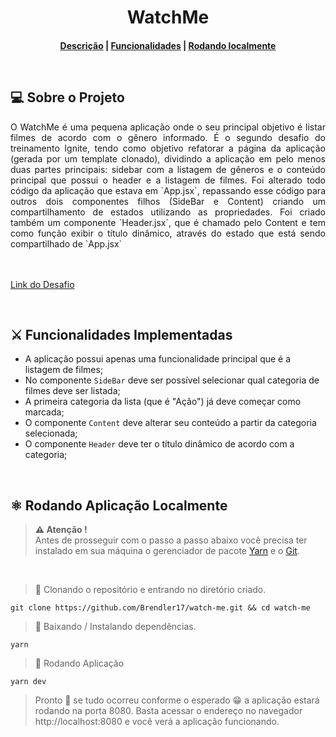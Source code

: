 <h1 align="center">WatchMe</h1>

<h4 align="center">
  
[Descrição](#desc)  |  [Funcionalidades](#func)  |  [Rodando localmente](#local)

<br>

<h2 id="desc">
💻 Sobre o Projeto
</h2>

<p align="justify">
O WatchMe é uma pequena aplicação onde o seu principal objetivo é listar filmes de acordo com o gênero informado. 
É o segundo desafio do treinamento Ignite, tendo como objetivo refatorar a página da aplicação (gerada por um template clonado), 
dividindo a aplicação em pelo menos duas partes principais: 
sidebar com a listagem de gêneros e o conteúdo principal que possui o header e a listagem de filmes. 
Foi alterado todo código da aplicação que estava em `App.jsx`, repassando esse código para outros dois componentes filhos (SideBar e Content)
criando um compartilhamento de estados utilizando as propriedades. Foi criado também um componente `Header.jsx`, que é chamado pelo Content e tem como
função exibir o título dinâmico, através do estado que está sendo compartilhado de `App.jsx`
  
<br><br>
  <a href="https://www.notion.so/Desafio-02-Componentizando-a-aplica-o-b9f0f025c95b437699d0c3115f55b0f1">Link do Desafio</a>
</p>

<br>

<h2 id="func">⚔ Funcionalidades Implementadas</h2>

- A aplicação possui apenas uma funcionalidade principal que é a listagem de filmes;
- No componente `SideBar` deve ser possível selecionar qual categoria de filmes deve ser listada;
- A primeira categoria da lista (que é "Ação") já deve começar como marcada;
- O componente `Content` deve alterar seu conteúdo a partir da categoria selecionada;
- O componente `Header` deve ter o título dinâmico de acordo com a categoria;

<br>

<h2 id="local">
⚛ Rodando Aplicação Localmente
</h2>

> **⚠ Atenção !** <br> Antes de prosseguir com o passo a passo abaixo você precisa ter instalado em sua máquina o gerenciador de pacote [Yarn](https://classic.yarnpkg.com/en/docs/install) e o [Git](https://git-scm.com).

<br>

> 📝 Clonando o repositório e entrando no diretório criado.

```shell
git clone https://github.com/Brendler17/watch-me.git && cd watch-me
```

> 📝 Baixando / Instalando dependências.

```shell
yarn
```

> 📝 Rodando Aplicação

```shell
yarn dev
```

> Pronto 🎉 se tudo ocorreu conforme o esperado 😁 a aplicação estará
> rodando na porta 8080. Basta acessar o endereço no navegador
> http://localhost:8080 e você verá a aplicação funcionando.
